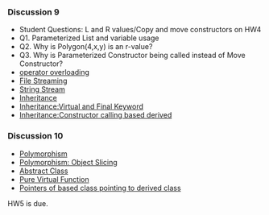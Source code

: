 ### Discussion 9
- Student Questions: L and R values/Copy and move constructors on HW4
- Q1. Parameterized List and variable usage
- Q2. Why is Polygon(4,x,y) is an r-value? 
- Q3. Why is Parameterized Constructor being called instead of Move Constructor? 
- [operator overloading](https://github.com/nikunjsanghai/Intermediate_Programming_Cplusplus/blob/main/Week3/operator_overloading.md) 
- [File Streaming](https://github.com/nikunjsanghai/Intermediate_Programming_Cplusplus/blob/main/Week1/file_streaming.md) 
- [String Stream](https://github.com/nikunjsanghai/Intermediate_Programming_Cplusplus/blob/main/Week5/string_stream.md)
- [Inheritance](https://github.com/nikunjsanghai/Intermediate_Programming_Cplusplus/blob/main/Week4/Inheritance.md)
- [Inheritance:Virtual and Final Keyword](https://github.com/nikunjsanghai/Intermediate_Programming_Cplusplus/blob/main/Week4/Virtual_and_final_keyword.md)
- [Inheritance:Constructor calling based derived](https://github.com/nikunjsanghai/Intermediate_Programming_Cplusplus/blob/main/Week4/constructor_calling_base_derived.md)
### Discussion 10
- [Polymorphism](https://github.com/nikunjsanghai/Intermediate_Programming_Cplusplus/blob/main/Week5/Polymorphism.md)
- [Polymorphism: Object Slicing](https://github.com/nikunjsanghai/Intermediate_Programming_Cplusplus/blob/main/Week5/Object_Slicing.md)
- [Abstract Class](https://github.com/nikunjsanghai/Intermediate_Programming_Cplusplus/blob/main/Week4/abstract_class.md)
- [Pure Virtual Function](https://github.com/nikunjsanghai/Intermediate_Programming_Cplusplus/blob/main/Week4/pure_virtual_functions.md) 
- [Pointers of based class pointing to derived class](https://github.com/nikunjsanghai/Intermediate_Programming_Cplusplus/blob/main/Week5/Pointer_of_base_class_pointing_to_derived_class.md)

HW5 is due.
